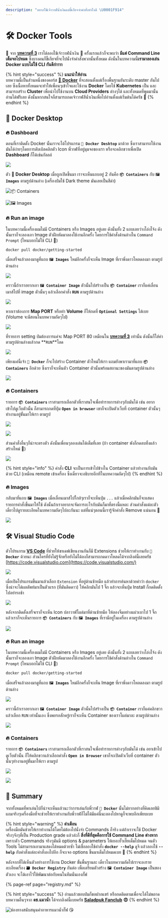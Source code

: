 ```yaml
---
description: "อยากใช้เจ้าวาฬน้ำเงินแต่ขี้เกียจจำคำสั่งทำไงดี \U0001F914"
---
```


# 🛠️ Docker Tools

🤠 จาก [**บทความที่ 3**](https://www.saladpuk.com/basic/docker-1/exercise01) เราได้ลองใช้เจ้าวาฬน้ำเงิน 🐳 ครั้งแรกแล้วก็จะพบว่า **มีแต่ Command Line เต็มจอไปหมด** ซึ่งบางคนก็ขี้เกียจที่จะไปนั่งจำคำสั่งพวกนั้นทั้งหมด ดังนั้นในบทความนี้**เรามาลองเล่น Docker แบบไม่ใช้ CLI กันดีก่าาาา**

{% hint style="success" %}
**แนะนำให้อ่าน**  
บทความนี้เป็นส่วนหนึ่งของคอร์ส [🐳 **Docker**](https://www.saladpuk.com/basic/docker-1) ที่จะสอนตั้งแต่เรื่องพื้นฐานยันระดับ master กันไปเลย ซึ่งเนื้อหาทั้งหมดจะทำให้เพื่อนๆเข้าใจและใช้งาน **Docker** โดยใช้ **Kubernetes** เป็น และสามารถสร้าง **Cluster** เพื่อนำไปใช้งานบน **Cloud Providers** ต่างๆได้ และทั้งหมดที่พูดมานั้นอ่านได้ฟรีเลย ดังนั้นหากสนใจก็สามารถกดเจ้าวาฬสีน้ำเงินเพื่อไปอ่านตั้งแต่เริ่มต้นได้ครัช 🤠
{% endhint %}

## 🐳 Docker Desktop

### 🔥 Dashboard

ตอนที่เราติดตั้ง Docker นั้นเราจะได้โปรแกรม **`🐳 Docker Desktop`** มาด้วย ซึ่งเราสามารถใช้งานมันได้ง่ายๆโดยการดับเบิลคลิกตัว Icon พี่วาฬที่อยู่มุมจอของเรา หรือจะคลิกขวาเพื่อเปิด **Dashboard** ก็ได้เช่นกัลลล์

![](../../.gitbook/assets/image%20%281162%29.png)

ตัว 🐳 **Docker Desktop** เมื่อถูกเปิดขึ้นมา เราจะเห็นแถบอยู่ 2 อันคือ **`📦 Containers`** กับ **`🖼️ Images`** ตามรูปด้านล่าง \(เครื่องป๋มใช้ Dark theme มันเลยเป็นสีดำ\)

![&#x1F4E6; Containers](../../.gitbook/assets/image%20%281164%29.png)

![&#x1F5BC;&#xFE0F; Images](../../.gitbook/assets/image%20%281161%29.png)

### 🔥 Run an image

ในบทความนี้เครื่องผมไม่มี Containers หรือ Images อยู่เลย ดังนั้นทั้ง 2 แถบเลยว่างโล่งโจ้ง ดังนั้นเราก็จะลองเอา Image ตัวฝึกหัดมาลองใช้งานอีกครั้ง โดยการใช้คำสั่งด้านล่างใน `Command Prompt` \(ไหนบอกไม่ใช้ CLI 🤪\)

```bash
docker pull docker/getting-started
```

เมื่อเสร็จแล้วลองมาดูที่แถบ **`🖼️ Images`** ใหม่อีกครั้งก็จะเห็น Image ที่เราพึ่งดาวโหลดลงมา ตามรูปด้านล่าง

![](../../.gitbook/assets/image%20%281157%29.png)

คราวนี้ถ้าเราอยากเอา **`🖼️ Container Image`** ตัวนั้นไปสร้างเป็น **`📦 Container`** เราก็แค่เลื่อนเมาส์ไปที่ image ตัวนั้นๆ แล้วเลือกคำสั่ง **`RUN`** ตามรูปด้านล่าง

![](../../.gitbook/assets/image%20%281154%29.png)

หากเราต้องการ **Map PORT** หรือทำ **Volume** ก็ให้กดที่ **`Optional Settings`** ได้เบย \(Volume จะมีสอนในบทความถัดๆไป\)

![](../../.gitbook/assets/image%20%281163%29.png)

ที่รายการ setting ป๋มต้องการแค่จะ Map PORT 80 เหมือนใน [**บทความที่ 3**](https://www.saladpuk.com/basic/docker-1/exercise01) เท่านั้น ดังนั้นก็ใส่ค่าตามรูปด้านล่างแล้วกด **`RUN`**โลด

![](../../.gitbook/assets/image%20%281153%29.png)

เพียงแค่นี้เจ้า **`🐳 Docker`** ก็จะไปสร้าง Container ตัวใหม่ให้เรา แถมยังพาเรามาที่แถบ **`📦 Containers`** อีกด้วย ซึ่งเราก็จะเห็นตัว Container ตัวนั้นพร้อมสถานะของมันตามรูปด้านล่าง 

![](../../.gitbook/assets/image%20%281156%29.png)

### 🔥 Containers

รายการ **`📦 Containers`** เราสามารถเลือกตัวที่เราสนใจเพื่อทำรายการต่างๆกับมันได้ เช่น อยากเข้าไปดูเว็บตัวนั้น ก็สามารถกดที่ปุ่ม **`Open in browser`** เขาก็จะเปิดตัวเว็บที่ container ตัวนั้นๆทำงานอยู่ขั้นมาให้เรา ตามรูป

![](../../.gitbook/assets/image%20%281159%29.png)

![](../../.gitbook/assets/image%20%281133%29.png)

ส่วนคำสั่งอื่นๆก็น่าจะตรงตัว ดังนั้นเพื่อนๆลองเล่นได้เต็มที่เลย \(ถ้า container พังก็กดลบทิ้งแล้วสร้างใหม่ 🤣\)

![](../../.gitbook/assets/image%20%281186%29.png)

{% hint style="info" %}
คำสั่ง **CLI** จะเป็นการเข้าไปข้างใน Container แล้วทำงานกับมันด้วย CLI \(เหมือน remote เข้าเครื่อง ซึ่งเดี๋ยวจะอธิบายอีกทีในบทความถัดๆไป\)
{% endhint %}

### 🔥 Images

กลับมาที่แถบ **`🖼️ Images`** เมื่อเลื่อนเมาส์ไปใกล้ๆเราก็จะเห็นปุ่ม `...` แล้วเมื่อคลิกมันก็จะแสดงรายการคำสั่งขึ้นมาให้ใช้ ดังนั้นถ้าเราอยากจะจัดการอะไรกับมันก็มาที่ตรงนี้แหละ ส่วนคำสั่งแต่ละตัวเดี๋ยวไปดูรายละเอียดในบทความถัดๆไปละกันนะ แต่ที่แน่ๆตอนนี้เรารู้จักคำสั่ง Remove แน่นอน 🤣

![](../../.gitbook/assets/image%20%281165%29.png)

## 🛠️ Visual Studio Code

ตัวโปรแกรม [**VS Code**](https://code.visualstudio.com/) ที่ช่วยให้ขาเดฟเขียนงานกันก็มี Extensions ช่วยให้เราทำงานกับ **`🐳 Docker`** ด้วยนะ ส่วนใครที่ยังไม่รู้จักหรือยังไม่ได้ลงก็สามารถกดดาวโหลดได้จากลิงค์นี้เลยครัช [https://code.visualstudio.com](https://code.visualstudio.com/)

![](../../.gitbook/assets/image%20%281151%29.png)

เมื่อเปิดโปรแกรมขึ้นมาแล้วเลือก `Extension` ที่อยู่ด้านซ้ายมือ แล้วทำการค้นหาด้วยคำว่า `docker` ซึ่งน่าจะได้ผลลัพท์มาเป็นตัวแรก \(ที่มันติดดาว\) ให้คลิกมันไป 1 จึ๊ก แล้วจะเห็นปุ่ม Install ก็กดติดตั้งไปอย่ารอช้า

![](../../.gitbook/assets/image%20%281158%29.png)

หลังจากติดตั้งเสร็จเราก็จะเห็น Icon ปลาวาฬโผล่มาที่ด้านซ้ายมือ ให้ลองจิ้มอย่างแผ่วเบาไป 1 จึ๊ก แล้วเราก็จะเห็นรายการ  **`📦 Containers`** กับ **`🖼️ Images`** ที่เรามีอยู่ในเครื่อง ตามรูปด้านล่าง

![](../../.gitbook/assets/image%20%281167%29.png)

### 🔥 Run an image

ในบทความนี้เครื่องผมไม่มี Containers หรือ Images อยู่เลย ดังนั้นทั้ง 2 แถบเลยว่างโล่งโจ้ง ดังนั้นเราก็จะลองเอา Image ตัวฝึกหัดมาลองใช้งานอีกครั้ง โดยการใช้คำสั่งด้านล่างใน `Command Prompt` \(ไหนบอกไม่ใช้ CLI 🤪\)

```bash
docker pull docker/getting-started
```

เมื่อเสร็จแล้วลองมาดูที่แถบ **`🖼️ Images`** ใหม่อีกครั้งก็จะเห็น Image ที่เราพึ่งดาวโหลดลงมา ตามรูปด้านล่าง

![](../../.gitbook/assets/image%20%281160%29.png)

คราวนี้ถ้าเราอยากเอา **`🖼️ Container Image`** ตัวนั้นไปสร้างเป็น **`📦 Container`** เราก็แค่คลิกขวาแล้วเลือก `RUN` เท่านั้นเอง ซึ่งพอรอสักครู่เราก็จะเห็น Container ของเราโผล่มาละ ตามรูปด้านล่าง

![](../../.gitbook/assets/image%20%281166%29.png)

### 🔥 Containers

รายการ **`📦 Containers`** เราสามารถเลือกตัวที่เราสนใจเพื่อทำรายการต่างๆกับมันได้ เช่น อยาเข้าไปดูเว็บตัวนั้น ก็ให้คลิกขวาแล้วเลือกคำสั่ง **`Open in Browser`** เขาก็จะเปิดตัวเว็บที่ container ตัวนั้นๆทำงานอยู่ขั้นมาให้เรา ตามรูป

![](../../.gitbook/assets/image%20%281152%29.png)

![](../../.gitbook/assets/image%20%281133%29.png)

## 🎯 Summary

จากทั้งหมดที่พาเล่นไปก็น่าจะเห็นแล้วนะว่าการเล่นกับพี่วาฬ **`🐳 Docker`** นั้นไม่ยากอย่างที่คิดเลยชิมิ แถมจริงๆเครื่องมือที่จะช่วยให้เราทำงานกับพี่วาฬก็ไม่ได้มีแค่นี้นะลองไปหาดูก็จะพบอีกเพียบเบย

{% hint style="warning" %}
**คำเตือน**  
เครื่องมือมันช่วยให้เราทำงานได้โดยไม่ต้องไปนั่งจำ Commands ก็จริง แต่ถ้าเราจะใช้ Docker จริงๆจังๆที่เป็น Production grade แล้วล่ะก็ **สิ่งที่ดีที่สุดคือการใช้ Command Line ต่างหาก** เพราะตัว Commands จริงๆมันมี options & parameters ให้เยอะยั๊วเยี๊ยเต็มไปหมด จนตัว Tools ไม่สามารถเอามาแสดงได้หมดด้วยซ้ำ ไม่เชื่อลองใช้คำสั่ง **`docker --help`** ดูจิ แล้วลองใช้ **`--help`** กับคำสั่งแต่ละคำสั่งลงไปอีก ก็จะเจอ options ขึ้นมาเต็มไปหมดเบย 🤣
{% endhint %}

หลังจากที่ได้เห็นตัวอย่างการใช้งาน Docker ขั้นพื้นฐานละ เดี๋ยวในบทความถัดไปเราจะลงรายละเอียดเรื่อง **`🗃️ Docker Registry`** กันต่อ เพื่อเตรียมตัวสร้าง **`🖼️ Container Image`** เป็นของตัวเอง จะได้เอาไว้ใช้พัฒนาต่อกับคนในทีมนั่นเองกั๊ฟ

{% page-ref page="registry.md" %}

{% hint style="success" %}
อ่านแล้วชอบป๋มก็ขอฝากแชร์ หรือกดติดตามเพื่อจะได้ไม่พลาดบทความอื่นๆจาก **ดช.แมวน้ำ** ได้จากลิงค์นี้เบยครัช [**Saladpuk Fanclub**](https://www.facebook.com/mr.saladpuk/?modal=admin_todo_tour) **😍**
{% endhint %}

![&#xE0A;&#xE48;&#xE2D;&#xE07;&#xE17;&#xE32;&#xE07;&#xE2A;&#xE19;&#xE31;&#xE1A;&#xE2A;&#xE19;&#xE38;&#xE19;&#xE04;&#xE48;&#xE32;&#xE2D;&#xE32;&#xE2B;&#xE32;&#xE23;&#xE41;&#xE21;&#xE27;&#xE19;&#xE49;&#xE33;&#xE01;&#xE31;&#xE4A;&#xE1F; &#x1F618;](../../.gitbook/assets/promptpay.png)


